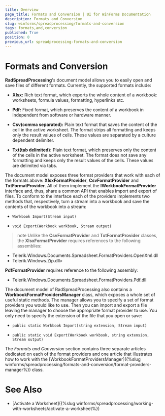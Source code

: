 ```yaml
---
title: Overview
page_title: Formats and Conversion | UI for WinForms Documentation
description: Formats and Conversion
slug: winforms/spreadprocessing/formats-and-conversion
tags: formats,and,conversion
published: True
position: 0
previous_url: spreadprocessing-formats-and-conversion
---
```


# Formats and Conversion

__RadSpreadProcessing__'s document model allows you to easily open and save files of different formats. Currently, the supported formats include:

* __Xlsx:__ Rich text format, which exports the whole content of a workbook: worksheets, formula values, formatting, hyperlinks etc.

* __Pdf:__ Fixed format, which preserves the content of a workbook in independent from software or hardware manner.

* __Csv(comma separated):__ Plain text format that saves the content of the cell in the active worksheet. The format strips all formatting and keeps only the result values of cells. These values are separated by a culture dependent delimiter.

* __Txt(tab delimited):__ Plain text format, which preserves only the content of the cells in the active worksheet. The format does not save any formatting and keeps only the result values of the cells. These values are delimited via tabs.

The document model exposes three format providers that work with each of the formats above: __XlsxFormatProvider__, __CsvFormatProvider__ and __TxtFormatProvider__. All of them implement the __IWorkbookFormatProvider__ interface and, thus, share a common API that enables import and export of files. To conform to the interface each of the providers implements two methods that, respectively, turn a stream into a workbook and save the contents of the workbook into a stream:

* `Workbook Import(Stream input)`

* `void Export(Workbook workbook, Stream output)`

>note Unlike the __CsvFormatProvider__ and __TxtFormatProvider__ classes, the __XlsxFormatProvider__ requires references to the following assemblies:
>
* Telerik.Windows.Documents.Spreadsheet.FormatProviders.OpenXml.dll
* Telerik.Windows.Zip.dll> 
>
__PdfFormatProvider__ requires reference to the following assembly:
* Telerik.Windows.Documents.Spreadsheet.FormatProviders.Pdf.dll

The document model of RadSpreadProcessing also contains a __WorkbookFormatProvidersManager__ class, which exposes a whole set of useful static methods. The manager allows you to specify a set of format providers you would like to use. Then you can import and export a file leaving the manager to choose the appropriate format provider to use. You only need to specify the extension of the file that you open or save:

* `public static Workbook Import(string extension, Stream input)`

* `public static void Export(Workbook workbook, string extension, Stream output)`

The *Formats and Conversion* section contains three separate articles dedicated on each of the format providers and one article that illustrates how to work with the [WorkbookFormatProvidersManager]({%slug winforms/spreadprocessing/formats-and-conversion/format-providers-manager%}) class.

# See Also

* [Activate a Worksheet]({%slug winforms/spreadprocessing/working-with-worksheets/activate-a-worksheet%})
